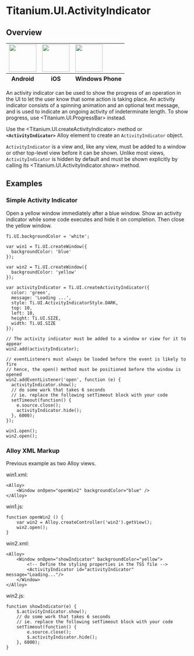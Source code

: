 # Titanium.UI.ActivityIndicator

<ProxySummary/>

## Overview

<table id="platformComparison">
  <tbody>
    <tr>
      <td><img src="images/activityindicator/activityindicator_android.png" height="75" /></td>
      <td><img src="images/activityindicator/activityindicator_ios.png" height="75" /></td>
      <td><img src="images/activityindicator/activityindicator_wp.png" height="75" /></td>
    </tr>
  </tbody>
  <tfoot>
    <tr>
      <th>Android</th>
      <th>iOS</th>
      <th>Windows Phone</th>
    </tr>
  </tfoot>
</table>

An activity indicator can be used to show the progress of an operation in the UI to let the
user know that some action is taking place. An activity indicator consists of a spinning
animation and an optional text message, and is used to indicate an ongoing activity of
indeterminate length. To show progress, use <Titanium.UI.ProgressBar> instead.

Use the <Titanium.UI.createActivityIndicator> method or **`<ActivityIndicator>`** Alloy element to
create an `ActivityIndicator` object.

`ActivityIndicator` is a view and, like any view, must be added to a window or other top-level
view before it can be shown. Unlike most views, `ActivityIndicator` is hidden by
default and must be shown explicitly by calling its <Titanium.UI.ActivityIndicator.show> method.

## Examples

### Simple Activity Indicator

Open a yellow window immediately after a blue window. Show an activity indicator while
some code executes and hide it on completion. Then close the yellow window.

    Ti.UI.backgroundColor = 'white';

    var win1 = Ti.UI.createWindow({
      backgroundColor: 'blue'
    });

    var win2 = Ti.UI.createWindow({
      backgroundColor: 'yellow'
    });

    var activityIndicator = Ti.UI.createActivityIndicator({
      color: 'green',
      message: 'Loading ...',
      style: Ti.UI.ActivityIndicatorStyle.DARK,
      top: 10,
      left: 10,
      height: Ti.UI.SIZE,
      width: Ti.UI.SIZE
    });

    // The activity indicator must be added to a window or view for it to appear
    win2.add(activityIndicator);

    // eventListeners must always be loaded before the event is likely to fire
    // hence, the open() method must be positioned before the window is opened
    win2.addEventListener('open', function (e) {
      activityIndicator.show();
      // do some work that takes 6 seconds
      // ie. replace the following setTimeout block with your code
      setTimeout(function() {
        e.source.close();
        activityIndicator.hide();
      }, 6000);
    });

    win1.open();
    win2.open();

### Alloy XML Markup

Previous example as two Alloy views.

win1.xml:

    <Alloy>
        <Window onOpen="openWin2" backgroundColor="blue" />
    </Alloy>

win1.js:

    function openWin2 () {
        var win2 = Alloy.createController('win2').getView();
        win2.open();
    }

win2.xml:

    <Alloy>
        <Window onOpen="showIndicator" backgroundColor="yellow">
            <!-- Define the styling properties in the TSS file -->
            <ActivityIndicator id="activityIndicator" message="Loading..."/>
        </Window>
    </Alloy>

win2.js:

    function showIndicator(e) {
        $.activityIndicator.show();
        // do some work that takes 6 seconds
        // ie. replace the following setTimeout block with your code
        setTimeout(function() {
            e.source.close();
            $.activityIndicator.hide();
        }, 6000);
    }

<ApiDocs/>
